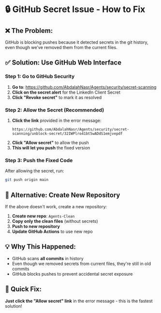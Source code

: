 # 🔒 GitHub Secret Issue - How to Fix

## ❌ **The Problem:**
GitHub is blocking pushes because it detected secrets in the git history, even though we've removed them from the current files.

## ✅ **Solution: Use GitHub Web Interface**

### **Step 1: Go to GitHub Security**
1. **Go to**: https://github.com/AbdalahNasr/Agents/security/secret-scanning
2. **Click on the secret alert** for the LinkedIn Client Secret
3. **Click "Revoke secret"** to mark it as resolved

### **Step 2: Allow the Secret (Recommended)**
1. **Click the link** provided in the error message:
   ```
   https://github.com/AbdalahNasr/Agents/security/secret-scanning/unblock-secret/32IWPlro41bt5wADdS1emjvepdf
   ```
2. **Click "Allow secret"** to allow the push
3. **This will let you push** the fixed version

### **Step 3: Push the Fixed Code**
After allowing the secret, run:
```bash
git push origin main
```

## 🎯 **Alternative: Create New Repository**

If the above doesn't work, create a new repository:

1. **Create new repo**: `Agents-Clean`
2. **Copy only the clean files** (without secrets)
3. **Push to new repository**
4. **Update GitHub Actions** to use new repo

## 💡 **Why This Happened:**
- GitHub scans **all commits** in history
- Even though we removed secrets from current files, they're still in old commits
- GitHub blocks pushes to prevent accidental secret exposure

## 🚀 **Quick Fix:**
**Just click the "Allow secret" link** in the error message - this is the fastest solution!
